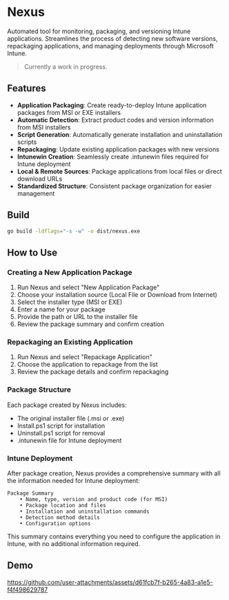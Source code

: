 # Nexus

Automated tool for monitoring, packaging, and versioning Intune applications. Streamlines the process of detecting new software versions, repackaging applications, and managing deployments through Microsoft Intune.

> Currently a work in progress.

## Features

- **Application Packaging**: Create ready-to-deploy Intune application packages from MSI or EXE installers
- **Automatic Detection**: Extract product codes and version information from MSI installers
- **Script Generation**: Automatically generate installation and uninstallation scripts
- **Repackaging**: Update existing application packages with new versions
- **Intunewin Creation**: Seamlessly create .intunewin files required for Intune deployment
- **Local & Remote Sources**: Package applications from local files or direct download URLs
- **Standardized Structure**: Consistent package organization for easier management

## Build

```bash
go build -ldflags="-s -w" -o dist/nexus.exe
```

## How to Use

### Creating a New Application Package

1. Run Nexus and select "New Application Package"
2. Choose your installation source (Local File or Download from Internet)
3. Select the installer type (MSI or EXE)
4. Enter a name for your package
5. Provide the path or URL to the installer file
6. Review the package summary and confirm creation

### Repackaging an Existing Application

1. Run Nexus and select "Repackage Application"
2. Choose the application to repackage from the list
3. Review the package details and confirm repackaging

### Package Structure

Each package created by Nexus includes:

- The original installer file (.msi or .exe)
- Install.ps1 script for installation
- Uninstall.ps1 script for removal
- .intunewin file for Intune deployment

### Intune Deployment

After package creation, Nexus provides a comprehensive summary with all the information needed for Intune deployment:

```plaintext
Package Summary
    • Name, type, version and product code (for MSI)
    • Package location and files
    • Installation and uninstallation commands
    • Detection method details
    • Configuration options
```

This summary contains everything you need to configure the application in Intune, with no additional information required.

## Demo

https://github.com/user-attachments/assets/d61fcb7f-b265-4a83-a1e5-f4f498629787
